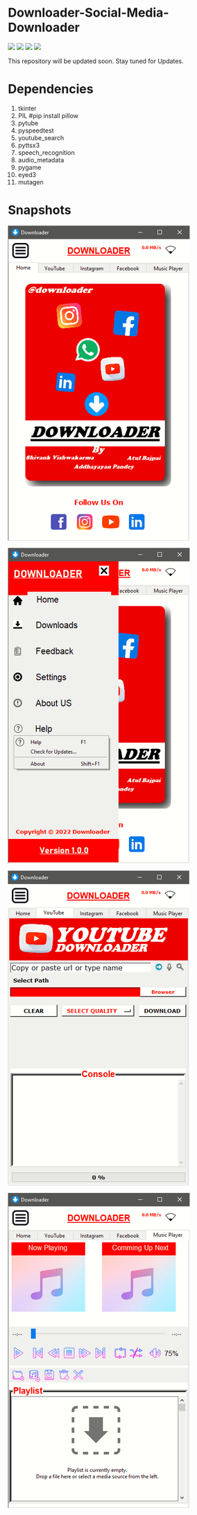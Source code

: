 # Downloader-Social-Media-Downloader

![](https://img.shields.io/badge/Downloader-Ongoing-brightgreen)
![](https://img.shields.io/badge/Release-1.0.0-brightgreen)
![](https://img.shields.io/badge/License-MIT-brightgreen)
![](https://img.shields.io/badge/Shivank-Vishwakarma-red)

This repository will be updated soon. Stay tuned for Updates.
# Dependencies

1. tkinter
2. PIL #pip install pillow
3. pytube
4. pyspeedtest
5. youtube_search
6. pyttsx3
7. speech_recognition
8. audio_metadata
9. pygame
10. eyed3
11. mutagen

# Snapshots
![](/snapshots/snap1.png)

![](/snapshots/snap2.png)

![](/snapshots/snap3.png)

![](/snapshots/snap4.png)
